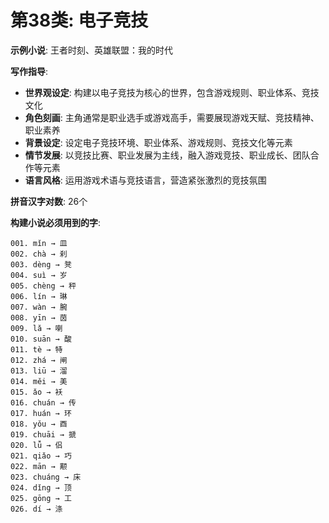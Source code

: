 # 第38类: 电子竞技

**示例小说**: 王者时刻、英雄联盟：我的时代

**写作指导**:
- **世界观设定**: 构建以电子竞技为核心的世界，包含游戏规则、职业体系、竞技文化
- **角色刻画**: 主角通常是职业选手或游戏高手，需要展现游戏天赋、竞技精神、职业素养
- **背景设定**: 设定电子竞技环境、职业体系、游戏规则、竞技文化等元素
- **情节发展**: 以竞技比赛、职业发展为主线，融入游戏竞技、职业成长、团队合作等元素
- **语言风格**: 运用游戏术语与竞技语言，营造紧张激烈的竞技氛围

**拼音汉字对数**: 26个

**构建小说必须用到的字**:
```
001. mǐn → 皿
002. chà → 刹
003. dèng → 凳
004. suì → 岁
005. chèng → 秤
006. lín → 琳
007. wàn → 腕
008. yīn → 茵
009. lǎ → 喇
010. suān → 酸
011. tè → 特
012. zhá → 闸
013. liū → 溜
014. měi → 美
015. ǎo → 袄
016. chuán → 传
017. huán → 环
018. yǒu → 酉
019. chuāi → 搋
020. lǚ → 侣
021. qiǎo → 巧
022. mān → 颟
023. chuáng → 床
024. dǐng → 顶
025. gōng → 工
026. dí → 涤
```
